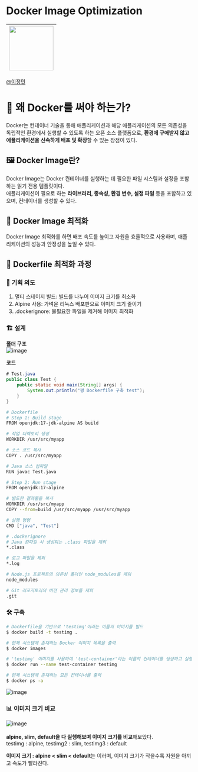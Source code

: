 # Docker Image Optimization

|<img src="https://avatars.githubusercontent.com/u/82391356?v=4" width="120" height="120"/>|
|:-:|
[@이정민](https://github.com/jjeong1015) 

# 🦈 왜 Docker를 써야 하는가?
Docker는 컨테이너 기술을 통해 애플리케이션과 해당 애플리케이션의 모든 의존성을 독립적인 환경에서 실행할 수 있도록 하는 오픈 소스 플랫폼으로, **환경에 구애받지 않고 애플리케이션을 신속하게 배포 및 확장**할 수 있는 장점이 있다.

## 🖼️ Docker Image란?
Docker Image는 Docker 컨테이너를 실행하는 데 필요한 파일 시스템과 설정을 포함하는 읽기 전용 템플릿이다.<br>
애플리케이션이 필요로 하는 **라이브러리, 종속성, 환경 변수, 설정 파일** 등을 포함하고 있으며, 컨테이너를 생성할 수 있다.

## 🚀 Docker Image 최적화
Docker Image 최적화를 하면 배포 속도를 높이고 자원을 효율적으로 사용하며, 애플리케이션의 성능과 안정성을 높일 수 있다.

## 📄 Dockerfile 최적화 과정

### 🎯 기획 의도
1. 멀티 스테이지 빌드: 빌드를 나누어 이미지 크기를 최소화
2. Alpine 사용: 가벼운 리눅스 배포판으로 이미지 크기 줄이기
3. .dockerignore: 불필요한 파일을 제거해 이미지 최적화

### 🏗️ 설계
**폴더 구조**<br>
![image](https://github.com/user-attachments/assets/a04a2c0f-e636-48c0-975e-773f58e65786)

**코드**<br>
```java
# Test.java
public class Test {
    public static void main(String[] args) {
        System.out.println("쩡 Dockerfile 구축 test");
    }
}
```
```bash
# Dockerfile
# Step 1: Build stage
FROM openjdk:17-jdk-alpine AS build

# 작업 디렉토리 생성
WORKDIR /usr/src/myapp

# 소스 코드 복사
COPY . /usr/src/myapp

# Java 소스 컴파일
RUN javac Test.java

# Step 2: Run stage
FROM openjdk:17-alpine

# 빌드한 결과물을 복사
WORKDIR /usr/src/myapp
COPY --from=build /usr/src/myapp /usr/src/myapp

# 실행 명령
CMD ["java", "Test"]
```
```bash
# .dockerignore
# Java 컴파일 시 생성되는 .class 파일을 제외
*.class

# 로그 파일을 제외
*.log

# Node.js 프로젝트의 의존성 폴더인 node_modules를 제외
node_modules

# Git 리포지토리의 버전 관리 정보를 제외
.git
```

### 🛠️ 구축
```bash
# Dockerfile을 기반으로 'testimg'이라는 이름의 이미지를 빌드
$ docker build -t testimg .

# 현재 시스템에 존재하는 Docker 이미지 목록을 출력
$ docker images

# 'testimg' 이미지를 사용하여 'test-container'라는 이름의 컨테이너를 생성하고 실행
$ docker run --name test-container testimg

# 현재 시스템에 존재하는 모든 컨테이너를 출력
$ docker ps -a
```

![image](https://github.com/user-attachments/assets/e1fd482b-ac10-40a3-9fe7-f5a1bd7d3c50)

### 📊 이미지 크기 비교
![image](https://github.com/user-attachments/assets/9a2b21aa-6e23-441c-97f8-d0eeb41677b9)
<br><br>**alpine, slim, default을 다 실행해보며 이미지 크기를 비교**해보았다.
<br>testimg : alpine, testimg2 : slim, testimg3 : default

**이미지 크기 : alpine < slim < default**는 이러며, 이미지 크기가 작을수록 자원을 아끼고 속도가 빨라진다.
